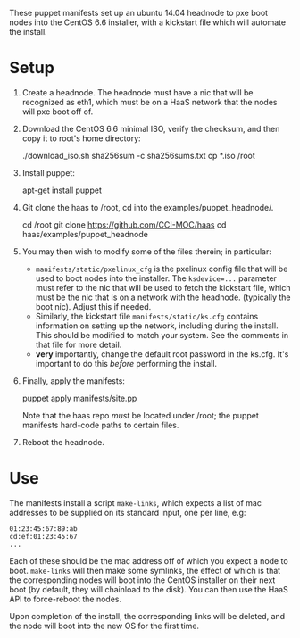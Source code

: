 These puppet manifests set up an ubuntu 14.04 headnode to pxe boot
nodes into the CentOS 6.6 installer, with a kickstart file which will
automate the install.

# Setup

1. Create a headnode. The headnode must have a nic that will be
   recognized as eth1, which must be on a HaaS network that the nodes
   will pxe boot off of.
2. Download the CentOS 6.6 minimal ISO, verify the checksum, and then
   copy it to root's home directory:

    ./download_iso.sh
    sha256sum -c sha256sums.txt
    cp *.iso /root

3. Install puppet:

    apt-get install puppet

4. Git clone the haas to /root, cd into the examples/puppet_headnode/.

    cd /root
    git clone https://github.com/CCI-MOC/haas
    cd haas/examples/puppet_headnode

5. You may then wish to modify some of the files therein; in
   particular:

   * `manifests/static/pxelinux_cfg` is the pxelinux config file that
     will be used to boot nodes into the installer. The `ksdevice=...`
     parameter must refer to the nic that will be used to fetch the
     kickstart file, which must be the nic that is on a network with
     the headnode. (typically the boot nic). Adjust this if needed.
   * Similarly, the kickstart file `manifests/static/ks.cfg` contains
     information on setting up the network, including during the
     install. This should be modified to match your system. See the
     comments in that file for more detail.
   * **very** importantly, change the default root password in the
     ks.cfg. It's important to do this *before* performing the install.

6. Finally, apply the manifests:

    puppet apply manifests/site.pp

   Note that the haas repo *must* be located under /root; the puppet
   manifests hard-code paths to certain files.

7. Reboot the headnode.

# Use

The manifests install a script `make-links`, which expects a list of mac
addresses to be supplied on its standard input, one per line, e.g:

    01:23:45:67:89:ab
    cd:ef:01:23:45:67
    ...

Each of these should be the mac address off of which you expect a node
to boot. `make-links` will then make some symlinks, the effect of which
is that the corresponding nodes will boot into the CentOS installer on
their next boot (by default, they will chainload to the disk). You can
then use the HaaS API to force-reboot the nodes.

Upon completion of the install, the corresponding links will be deleted,
and the node will boot into the new OS for the first time.
